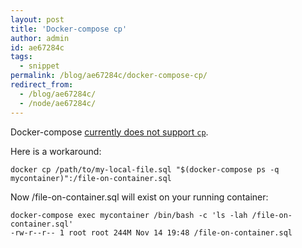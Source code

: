 ```yaml
---
layout: post
title: 'Docker-compose cp'
author: admin
id: ae67284c
tags:
  - snippet
permalink: /blog/ae67284c/docker-compose-cp/
redirect_from:
  - /blog/ae67284c/
  - /node/ae67284c/
---
```

Docker-compose [currently does not support `cp`](https://github.com/docker/compose/issues/3593).

Here is a workaround:

    docker cp /path/to/my-local-file.sql "$(docker-compose ps -q mycontainer)":/file-on-container.sql

Now /file-on-container.sql will exist on your running container:

    docker-compose exec mycontainer /bin/bash -c 'ls -lah /file-on-container.sql'
    -rw-r--r-- 1 root root 244M Nov 14 19:48 /file-on-container.sql

